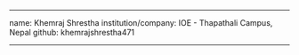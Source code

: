 ---

name: Khemraj Shrestha
institution/company: IOE - Thapathali Campus, Nepal
github: khemrajshrestha471

---